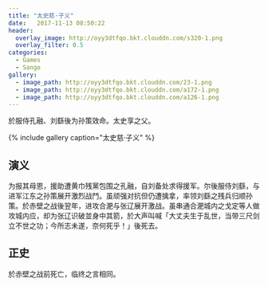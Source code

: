 ```yaml
---
title: "太史慈·子义"
date:   2017-11-13 08:50:22
header:
  overlay_image: http://oyy3dtfqo.bkt.clouddn.com/s320-1.png
  overlay_filter: 0.5
categories:
  - Games
  - Sango
gallery:
  - image_path: http://oyy3dtfqo.bkt.clouddn.com/23-1.png
  - image_path: http://oyy3dtfqo.bkt.clouddn.com/a172-1.png
  - image_path: http://oyy3dtfqo.bkt.clouddn.com/a126-1.png
---
```


於服侍孔融、刘繇後为孙策效命。太史享之父。

{% include gallery caption="太史慈·子义" %}

## 演义

为报其母恩，援助遭黄巾残黨包围之孔融，自刘备处求得援军。尔後服侍刘繇，与进军江东之孙策展开激烈战鬥。虽顽强对抗但仍遭擒拿，率领刘繇之残兵归顺孙策。於赤壁之战後翌年，进攻合淝与张辽展开激战。虽串通合淝城内之戈定等人做攻城内应，却为张辽识破並身中其箭，於大声叫喊「大丈夫生于乱世，当带三尺剑立不世之功；今所志未遂，奈何死乎！」後死去。

## 正史

於赤壁之战前死亡，临终之言相同。